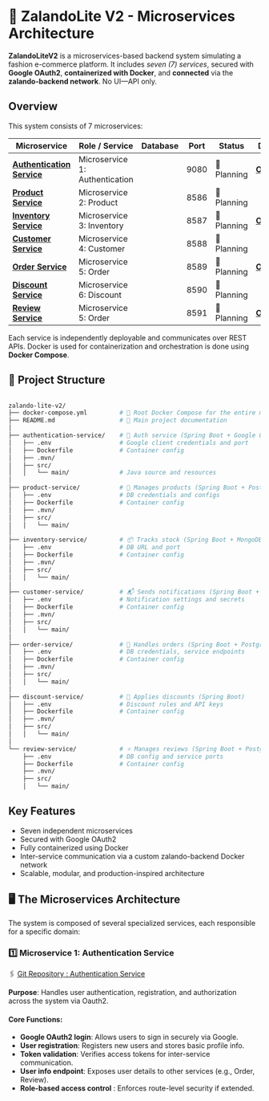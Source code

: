 #  🛒  ZalandoLite V2 - Microservices Architecture

**ZalandoLiteV2** is a microservices-based backend system simulating a fashion e-commerce platform. It includes *seven (7) 
services*, secured with **Google OAuth2**, **containerized with Docker**, and **connected** via the **zalando-backend network**. 
No UI—API only.

## Overview

This system consists of 7 microservices:

| Microservice                     | Role / Service                 | Database | Port | Status      | Done By                                   |
|----------------------------------|--------------------------------|----------|------|-------------|-------------------------------------------|
| [**Authentication  Service**]( ) | Microservice 1: Authentication |          | 9080 | 🧠 Planning | [**Ochwada**](https://github.com/Ochwada) |
| [**Product Service**]( )         | Microservice 2: Product        |          | 8586 | 🧠 Planning |                                           |
| [**Inventory Service**]( )       | Microservice 3: Inventory      |          | 8587 | 🧠 Planning | [**Ochwada**](https://github.com/Ochwada) |
| [**Customer  Service**]( )       | Microservice 4: Customer       |          | 8588 | 🧠 Planning |                                           |
| [**Order Service**]( )           | Microservice 5: Order          |          | 8589 | 🧠 Planning | [**Ochwada**](https://github.com/Ochwada) |
| [**Discount  Service**]( )       | Microservice 6: Discount       |          | 8590 | 🧠 Planning |                                           |
| [**Review  Service**]( )         | Microservice 5: Order          |          | 8591 | 🧠 Planning | [**Ochwada**](https://github.com/Ochwada) |

Each service is independently deployable and communicates over REST APIs. Docker is used for containerization and
orchestration is done using **Docker Compose**.


## 📁 Project Structure
``` bash

zalando-lite-v2/
├── docker-compose.yml         # 🐳 Root Docker Compose for the entire microservices system
├── README.md                  # 📘 Main project documentation
│
├── authentication-service/    # 🔐 Auth service (Spring Boot + Google OAuth2)
│   ├── .env                   # Google client credentials and port
│   ├── Dockerfile             # Container config
│   ├── .mvn/                  
│   ├── src/                   
│   │   └── main/              # Java source and resources
│
├── product-service/           # 👗 Manages products (Spring Boot + PostgreSQL)
│   ├── .env                   # DB credentials and configs
│   ├── Dockerfile             # Container config
│   ├── .mvn/
│   ├── src/
│   │   └── main/
│
├── inventory-service/         # 📦 Tracks stock (Spring Boot + MongoDB)
│   ├── .env                   # DB URL and port
│   ├── Dockerfile             # Container config
│   ├── .mvn/
│   ├── src/
│   │   └── main/
│
├── customer-service/          # 📬 Sends notifications (Spring Boot + Mail/SMS API)
│   ├── .env                   # Notification settings and secrets
│   ├── Dockerfile             # Container config
│   ├── .mvn/
│   ├── src/
│   │   └── main/
│
├── order-service/             # 🛒 Handles orders (Spring Boot + PostgreSQL)
│   ├── .env                   # DB credentials, service endpoints
│   ├── Dockerfile             # Container config
│   ├── .mvn/
│   ├── src/
│   │   └── main/
│
├── discount-service/          # 💸 Applies discounts (Spring Boot)
│   ├── .env                   # Discount rules and API keys
│   ├── Dockerfile             # Container config
│   ├── .mvn/
│   ├── src/
│   │   └── main/
│
└── review-service/            # ⭐ Manages reviews (Spring Boot + PostgreSQL)
    ├── .env                   # DB config and service ports
    ├── Dockerfile             # Container config
    ├── .mvn/
    ├── src/
    │   └── main/

```

## Key Features
- Seven independent microservices 
- Secured with Google OAuth2 
- Fully containerized using Docker 
- Inter-service communication via a custom zalando-backend Docker network 
- Scalable, modular, and production-inspired architecture

## 🖥️ The Microservices Architecture

The system is composed of several specialized services, each responsible for a specific domain:

### 1️⃣  Microservice 1: Authentication  Service
🖇️ [Git Repository : Authentication Service]( )

**Purpose**: Handles user authentication, registration, and authorization across the system via Oauth2.

#### Core Functions:
- **Google OAuth2 login**: Allows users to sign in securely via Google. 
- **User registration**: Registers new users and stores basic profile info. 
- **Token validation**: Verifies access tokens for inter-service communication. 
- **User info endpoint**: Exposes user details to other services (e.g., Order, Review). 
- **Role-based access control** : Enforces route-level security if extended.


